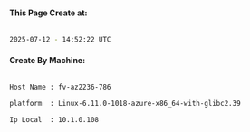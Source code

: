 
   
#### This Page Create at:

```bash

2025-07-12 - 14:52:22 UTC

```

#### Create By Machine:

```bash

Host Name : fv-az2236-786

platform  : Linux-6.11.0-1018-azure-x86_64-with-glibc2.39

Ip Local  : 10.1.0.108

```

